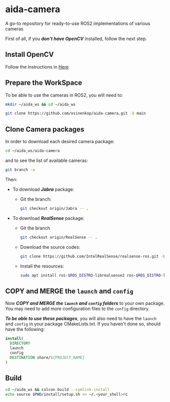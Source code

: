 # aida-camera
A go-to repository for ready-to-use ROS2 implementations of various cameras

First of all, if you ***don't have OpenCV*** installed, follow the next step. 
## Install OpenCV
Follow the instructions in [Here](OpenCV.md)

## Prepare the WorkSpace
To be able to use the cameras in ROS2, you will need to:
```zsh
mkdir ~/aida_ws && cd ~/aida_ws
```

```zsh
git clone https://github.com/osinenkop/aida-camera.git -b main
```

## Clone Camera packages
In order to download each desired camera package:
```zsh
cd ~/aida_ws/aida-camera
```

and to see the list of available cameras:

```zsh
git branch -a
```

Then:

* To download ***Jabra*** package: 
  * Git the branch:
    ```sh
    git checkout origin/Jabra -- .
    ```

* To download ***RealSense*** package: 
  * Git the branch
    ```sh
    git checkout origin/RealSense -- .
    ```
  * Download the source codes:
    ```zsh
    git clone https://github.com/IntelRealSense/realsense-ros.git -b ros2-development
    ```
  * Install the resources:
    ```sh
    sudo apt install ros-$ROS_DISTRO-librealsense2 ros-$ROS_DISTRO-librealsense2-dbgsym ros-$ROS_DISTRO-realsense2-camera ros-$ROS_DISTRO-realsense2-camera-dbgsym ros-$ROS_DISTRO-realsense2-camera-msgs ros-$ROS_DISTRO-realsense2-camera-msgs-dbgsym ros-$ROS_DISTRO-realsense2-description
    ```
    

## COPY and MERGE the `launch` and `config` 
Now ***COPY and MERGE the `launch` and `config` folders*** to your own package. You may need to add more configuration files to the `config` directory.

***To be able to use these packages***, you will also need to have  the `launch` and `config` in your package CMakeLists.txt. If you haven't done so, should have the following:

```cmake
install(
  DIRECTORY
  launch
  config
  DESTINATION share/${PROJECT_NAME}
)
```

## Build
```sh
cd ~/aida_ws && colcon build --symlink-install
echo source $PWD/install/setup.sh >> ~/.<your_shell>rc
```



